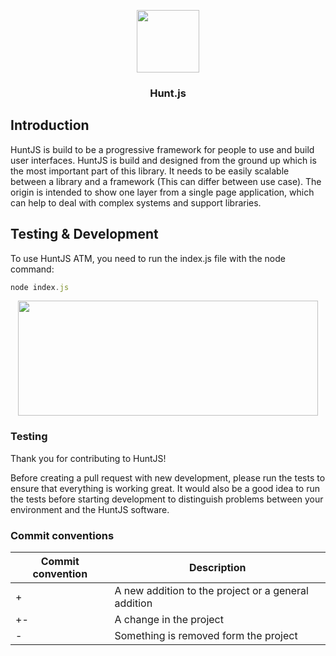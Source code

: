  <p align="center"><img src="https://i.imgur.com/CU8mrd6.png" width="100" height="100"> </p>
<h3 align="center">Hunt.js</h3>

## Introduction

HuntJS is build to be a progressive framework for people to use and build user interfaces. HuntJS is build and designed from the ground up which is the most important part of this library. It needs to be easily scalable between a library and a framework (This can differ between use case). The origin is intended to show one layer from a single page application, which can help to deal with complex systems and support libraries.

## Testing & Development
To use HuntJS ATM, you need to run the index.js file with the node command:
```TypeScript
node index.js
```

<p align="center"><img src="https://media1.giphy.com/media/91Z5o8YS7aK2hPNN97/giphy.gif?cid=790b761106d23481f08de15856ece798a014113d110faeb1&rid=giphy.gif&ct=g" width="480" height="184"> </p>

### Testing
<p>Thank you for contributing to HuntJS!

Before creating a pull request with new development, please run the tests to ensure that everything is working great. It would also be a good idea to run the tests before starting development to distinguish problems between your environment and the HuntJS software. </p>

### Commit conventions
<table>
<thead>
<tr>
<th>Commit convention</th>
<th>Description</th>
</tr>
</thead>
<tbody>
 
<tr>
<td>+</td>
<td>A new addition to the project or a general addition</td>
</tr>
<tr>
<td>+-</td>
<td>A change in the project</td>
</tr>
<td>-</td>
<td>Something is removed form the project</td>
</tr>
</tbody>
</table>
